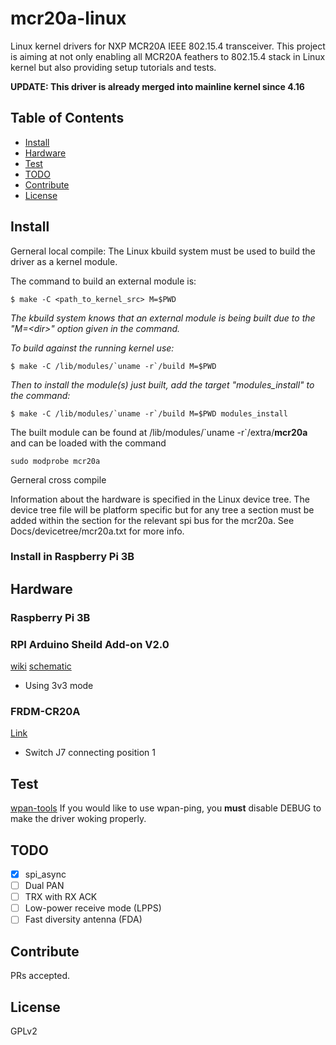 # mcr20a-linux
Linux kernel drivers for NXP MCR20A IEEE 802.15.4 transceiver. This project is aiming at not only enabling all MCR20A feathers to 802.15.4 stack in Linux kernel but also providing setup tutorials and tests.

**UPDATE: This driver is already merged into mainline kernel since 4.16**

## Table of Contents

- [Install](#install)
- [Hardware](#hardware)
- [Test](#test)
- [TODO](#todo)
- [Contribute](#contribute)
- [License](#license)

## Install

Gerneral local compile: The Linux kbuild system must be used to build the driver as a kernel module.

The command to build an external module is:
```
$ make -C <path_to_kernel_src> M=$PWD
```
*The kbuild system knows that an external module is being built due to the "M=\<dir\>" option given in the command.*

*To build against the running kernel use:*
```
$ make -C /lib/modules/`uname -r`/build M=$PWD
```
*Then to install the module(s) just built, add the target "modules_install" to the command:*
```
$ make -C /lib/modules/`uname -r`/build M=$PWD modules_install
```
The built module can be found at /lib/modules/\`uname -r\`/extra/**mcr20a** and can be loaded with the command  
```
sudo modprobe mcr20a
```

Gerneral cross compile

Information about the hardware is specified in the Linux device tree. The device tree file will be platform specific but for any tree a section must be added within the section for the relevant spi bus for the mcr20a. See Docs/devicetree/mcr20a.txt for more info.

### Install in Raspberry Pi 3B

## Hardware
### Raspberry Pi 3B

### RPI Arduino Sheild Add-on V2.0
[wiki](https://www.itead.cc/wiki/RPI_Arduino_Sheild_Add-on_V2.0)
[schematic](https://www.itead.cc/wiki/images/d/df/IM150627002-RPI_arduino_shield_add-on-schematic.pdf)
* Using 3v3 mode

### FRDM-CR20A
[Link](http://www.nxp.com/products/software-and-tools/hardware-development-tools/freedom-development-boards/freedom-development-board-for-mcr20a-wireless-transceiver:FRDM-CR20A#overview)
* Switch J7 connecting position 1

## Test
[wpan-tools](https://github.com/linux-wpan/wpan-tools)
If you would like to use wpan-ping, you **must** disable DEBUG to make the driver woking properly.
## TODO
- [x] spi_async
- [ ] Dual PAN
- [ ] TRX with RX ACK
- [ ] Low-power receive mode (LPPS)
- [ ] Fast diversity antenna  (FDA)

## Contribute

PRs accepted.

## License

GPLv2
